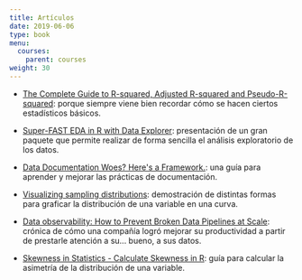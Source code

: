 ```yaml
---
title: Artículos
date: 2019-06-06
type: book
menu:
  courses:
    parent: courses
weight: 30
---
```


-   [The Complete Guide to R-squared, Adjusted R-squared and Pseudo-R-squared](https://towardsdatascience.com/the-complete-guide-to-r-squared-adjusted-r-squared-and-pseudo-r-squared-4136650fc06c): porque siempre viene bien recordar cómo se hacen ciertos estadísticos básicos.

-   [Super-FAST EDA in R with Data Explorer](https://www.r-bloggers.com/2021/03/super-fast-eda-in-r-with-dataexplorer/): presentación de un gran paquete que permite realizar de forma sencilla el análisis exploratorio de los datos.

-   [Data Documentation Woes? Here's a Framework.](https://towardsdatascience.com/data-documentation-woes-heres-a-framework-6aba8f20626c): una guía para aprender y mejorar las prácticas de documentación.

-   [Visualizing sampling distributions](https://ggplot2tor.com/tutorials/sampling_distributions): demostración de distintas formas para graficar la distribución de una variable en una curva.

-   [Data observability: How to Prevent Broken Data Pipelines at Scale](https://towardsdatascience.com/data-observability-how-to-increase-trust-in-data-at-scale-105aa928eabe): crónica de cómo una compañía logró mejorar su productividad a partir de prestarle atención a su... bueno, a sus datos.

-   [Skewness in Statistics - Calculate Skewness in R](https://www.r-bloggers.com/2021/06/skewness-in-statistics-calculate-skewness-in-r/): guía para calcular la asimetría de la distribución de una variable.
